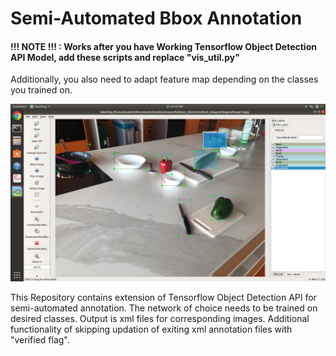 # Semi-Automated Bbox Annotation 
#### !!! NOTE !!! : Works after you have Working Tensorflow Object Detection API Model, add these scripts and replace "vis_util.py"
Additionally, you also need to adapt feature map depending on the classes you trained on.


![](Screenshot.png)

This Repository contains extension of Tensorflow Object Detection API for semi-automated annotation.
The network of choice needs to be trained on desired classes.
Output is xml files for corresponding images.
Additional functionality of skipping updation of exiting xml annotation files with "verified flag".

